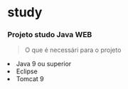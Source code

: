 # study
<h3> Projeto studo Java WEB</h3>

> O que é necessári para o projeto

<lu>
<li>Java 9 ou superior</li>
<li>Eclipse</li>
<li>Tomcat 9</li>
</lu>

